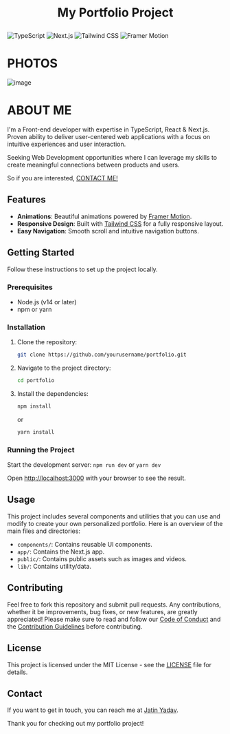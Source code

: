 # <p align="center"> My Portfolio Project
![TypeScript](https://img.shields.io/badge/TypeScript-023e8a?style=for-the-badge&logo=typescript)
![Next.js](https://img.shields.io/badge/Next.js-14-000000?style=for-the-badge&logo=nextdotjs)
![Tailwind CSS](https://img.shields.io/badge/Tailwind%20CSS-38B2AC?style=for-the-badge&logo=tailwind-css&logoColor=white)
![Framer Motion](https://img.shields.io/badge/Framer%20Motion-0055FF?style=for-the-badge&logo=framer&logoColor=white)

# PHOTOS
![image](https://github.com/user-attachments/assets/14279386-e9c8-42d4-a33b-31959b899635)


# ABOUT ME

I'm a Front-end developer with expertise in TypeScript, React & Next.js. Proven ability to deliver user-centered web applications with a focus on intuitive experiences and user interaction.

Seeking Web Development opportunities where I can leverage my skills to create meaningful connections between products and users.

So if you are interested, [CONTACT ME!](#contact)

## Features

- **Animations**: Beautiful animations powered by [Framer Motion](https://www.framer.com/motion/).
- **Responsive Design**: Built with [Tailwind CSS](https://tailwindcss.com/) for a fully responsive layout.
- **Easy Navigation**: Smooth scroll and intuitive navigation buttons.


## Getting Started

Follow these instructions to set up the project locally.

### Prerequisites

- Node.js (v14 or later)
- npm or yarn

### Installation

1. Clone the repository:
    ```sh
    git clone https://github.com/yourusername/portfolio.git
    ```
2. Navigate to the project directory:
    ```sh
    cd portfolio
    ```
3. Install the dependencies:
    ```sh
    npm install
    ```
    or
    ```sh
    yarn install
    ```

### Running the Project

Start the development server:
    ```
    npm run dev
    ```
    or
    ```
    yarn dev
    ```

Open [http://localhost:3000](http://localhost:3000) with your browser to see the result.

## Usage

This project includes several components and utilities that you can use and modify to create your own personalized portfolio. Here is an overview of the main files and directories:

- `components/`: Contains reusable UI components.
- `app/`: Contains the Next.js app.
- `public/`: Contains public assets such as images and videos.
- `lib/`: Contains utility/data.

## Contributing

Feel free to fork this repository and submit pull requests. Any contributions, whether it be improvements, bug fixes, or new features, are greatly appreciated!
Please make sure to read and follow our [Code of Conduct](CODE_OF_CONDUCT.md) and the [Contribution Guidelines](CONTRIBUTE.md) before contributing.

## License

This project is licensed under the MIT License - see the [LICENSE](LICENSE) file for details.

## Contact

If you want to get in touch, you can reach me at [Jatin Yadav](mailto:yadavjatin923@gmail.com).

Thank you for checking out my portfolio project!
